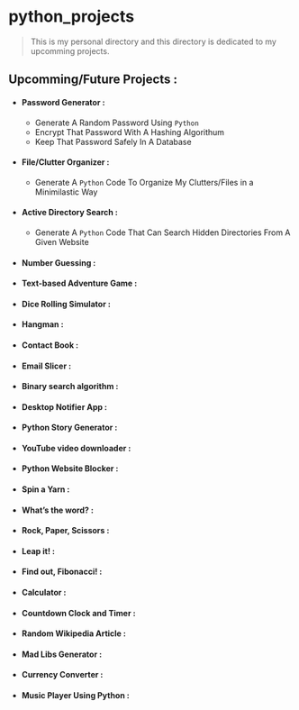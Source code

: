 # python_projects


> This is my personal directory and this directory is dedicated to my upcomming projects.


## Upcomming/Future Projects :


 - #### Password Generator :
     - Generate A Random Password Using `Python`
     - Encrypt That Password With A Hashing Algorithum
     - Keep That Password Safely In A Database

- #### File/Clutter Organizer :
     - Generate A `Python` Code To Organize My Clutters/Files in a Minimilastic Way

- #### Active Directory Search :
     - Generate A `Python` Code That Can Search Hidden Directories From A Given Website

- #### Number Guessing :

- #### Text-based Adventure Game :

- #### Dice Rolling Simulator :

- #### Hangman :

- #### Contact Book :

- #### Email Slicer :

- #### Binary search algorithm :

- #### Desktop Notifier App :

- #### Python Story Generator :

- #### YouTube video downloader :

- #### Python Website Blocker :

- #### Spin a Yarn :

- #### What’s the word? :

- #### Rock, Paper, Scissors :

- #### Leap it! :

- #### Find out, Fibonacci! :

- #### Calculator :

- #### Countdown Clock and Timer :

- #### Random Wikipedia Article :


- #### Mad Libs Generator :

- #### Currency Converter :

- #### Music Player Using Python :

